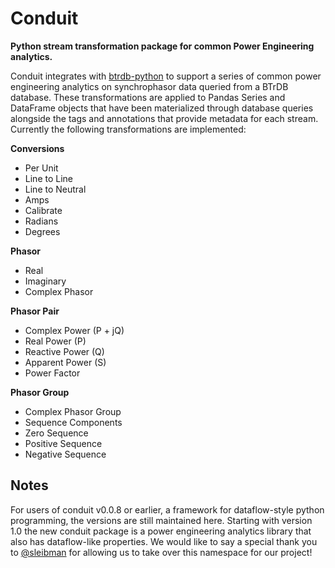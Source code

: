 # Conduit

**Python stream transformation package for common Power Engineering analytics.**

Conduit integrates with [btrdb-python](https://btrdb.readthedocs.io/en/latest/) to support a series of common power engineering analytics on synchrophasor data queried from a BTrDB database. These transformations are applied to Pandas Series and DataFrame objects that have been materialized through database queries alongside the tags and annotations that provide metadata for each stream. Currently the following transformations are implemented:

**Conversions**

- Per Unit
- Line to Line
- Line to Neutral
- Amps
- Calibrate
- Radians
- Degrees

**Phasor**

- Real
- Imaginary
- Complex Phasor

**Phasor Pair**

- Complex Power (P + jQ)
- Real Power (P)
- Reactive Power (Q)
- Apparent Power (S)
- Power Factor

**Phasor Group**

- Complex Phasor Group
- Sequence Components
- Zero Sequence
- Positive Sequence
- Negative Sequence

## Notes

For users of conduit v0.0.8 or earlier, a framework for dataflow-style python programming, the versions are still maintained here. Starting with version 1.0 the new conduit package is a power engineering analytics library that also has dataflow-like properties. We would like to say a special thank you to [@sleibman](https://github.com/sleibman) for allowing us to take over this namespace for our project!